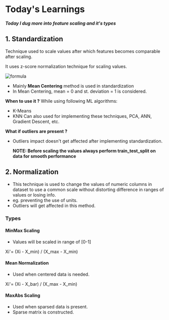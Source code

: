 # Today's Learnings
***Today I dug more into feature scaling and it's types***
## 1. Standardization
Technique used to scale values after which features becomes comparable after scaling.

It uses z-score normalization technique for scaling values.

![formula](https://github.com/user-attachments/assets/9785276a-04f5-4618-94d3-14855d47a0c8)

- Mainly **Mean Centering** method is used in standardization
- In Mean Centering, mean = 0 and st. deviation = 1 is considered.

**When to use it ?**
While using following ML algorithms:
- K-Means
- KNN
Can also used for implementing these techniques, PCA, ANN, Gradient Descent, etc.

**What if outliers are present ?**
- Outliers impact doesn't get affected after implementing standardization.

  **NOTE: Before scaling the values always perform train_test_split on data for smooth performance**
  
## 2. Normalization
- This technique is used to change the values of numeric columns in dataset to use a common scale without distorting difference in ranges of values or losing info.
- eg. preventing the use of units.
- Outliers will get affected in this method.


  
### Types
#### MinMax Scaling
- Values will be scaled in range of [0-1]

Xi'= (Xi - X_min) / (X_max - X_min)

#### Mean Normalization
- Used when centered data is needed.
  
Xi'= (Xi - X_bar) / (X_max - X_min)

#### MaxAbs Scaling
- Used when sparsed data is present.
- Sparse matrix is constructed.
